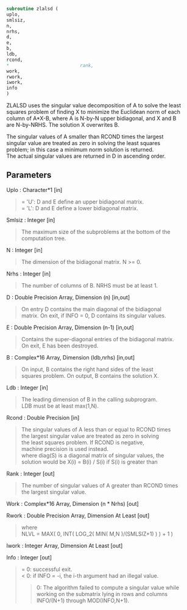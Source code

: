 ```fortran  
subroutine zlalsd (  
uplo,  
smlsiz,  
n,  
nrhs,  
d,  
e,  
b,  
ldb,  
rcond,  
*                          rank,  
work,  
rwork,  
iwork,  
info  
)  
```  
  
ZLALSD uses the singular value decomposition of A to solve the least  
squares problem of finding X to minimize the Euclidean norm of each  
column of A*X-B, where A is N-by-N upper bidiagonal, and X and B  
are N-by-NRHS. The solution X overwrites B.  
  
The singular values of A smaller than RCOND times the largest  
singular value are treated as zero in solving the least squares  
problem; in this case a minimum norm solution is returned.  
The actual singular values are returned in D in ascending order.  
  
  
## Parameters  
Uplo : Character*1 [in]  
> = 'U': D and E define an upper bidiagonal matrix.  
> = 'L': D and E define a  lower bidiagonal matrix.  
  
Smlsiz : Integer [in]  
> The maximum size of the subproblems at the bottom of the  
> computation tree.  
  
N : Integer [in]  
> The dimension of the  bidiagonal matrix.  N >= 0.  
  
Nrhs : Integer [in]  
> The number of columns of B. NRHS must be at least 1.  
  
D : Double Precision Array, Dimension (n) [in,out]  
> On entry D contains the main diagonal of the bidiagonal  
> matrix. On exit, if INFO = 0, D contains its singular values.  
  
E : Double Precision Array, Dimension (n-1) [in,out]  
> Contains the super-diagonal entries of the bidiagonal matrix.  
> On exit, E has been destroyed.  
  
B : Complex*16 Array, Dimension (ldb,nrhs) [in,out]  
> On input, B contains the right hand sides of the least  
> squares problem. On output, B contains the solution X.  
  
Ldb : Integer [in]  
> The leading dimension of B in the calling subprogram.  
> LDB must be at least max(1,N).  
  
Rcond : Double Precision [in]  
> The singular values of A less than or equal to RCOND times  
> the largest singular value are treated as zero in solving  
> the least squares problem. If RCOND is negative,  
> machine precision is used instead.  
> where diag(S) is a diagonal matrix of singular values, the  
> solution would be X(i) = B(i) / S(i) if S(i) is greater than  
  
Rank : Integer [out]  
> The number of singular values of A greater than RCOND times  
> the largest singular value.  
  
Work : Complex*16 Array, Dimension (n * Nrhs) [out]  
  
Rwork : Double Precision Array, Dimension At Least [out]  
> where  
> NLVL = MAX( 0, INT( LOG_2( MIN( M,N )/(SMLSIZ+1) ) ) + 1 )  
  
Iwork : Integer Array, Dimension At Least [out]  
  
Info : Integer [out]  
> = 0:  successful exit.  
> < 0:  if INFO = -i, the i-th argument had an illegal value.  
> > 0:  The algorithm failed to compute a singular value while  
> working on the submatrix lying in rows and columns  
> INFO/(N+1) through MOD(INFO,N+1).  
  
